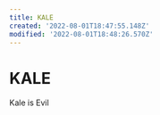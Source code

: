 ```yaml
---
title: KALE
created: '2022-08-01T18:47:55.148Z'
modified: '2022-08-01T18:48:26.570Z'
---
```


# KALE

Kale is Evil
